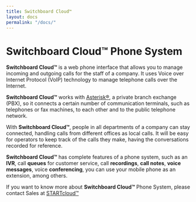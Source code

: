 ```yaml
---
title: Switchboard Cloud™
layout: docs
permalink: "/docs/"
---
```



# Switchboard Cloud™ Phone System

**Switchboard Cloud™** is a web phone interface that allows you to manage incoming and outgoing calls for the staff of a company. It uses Voice over Internet Protocol (VoIP) technology to manage telephone calls over the Internet.

**Switchboard Cloud™** works with [Asterisk®](https://www.asterisk.org/), a private branch exchange (PBX), so it connects a certain number of communication terminals, such as telephones or fax machines, to each other and to the public telephone network.

With **Switchboard Cloud™**, people in all departments of a company can stay connected, handling calls from different offices as local calls. It will be easy for operators to keep track of the calls they make, having the conversations recorded for reference.

**Switchboard Cloud™** has complete features of a phone system, such as an **IVR**, call **queues** for customer service, call **recordings**, **call notes**, **voice messages**, voice **conferencing**, you can use your mobile phone as an extension, among others.

If you want to know more about **Switchboard Cloud™** Phone System, please contact Sales at [STARTcloud™][startcloud-contactus]

[startcloud-contactus]: https://startcloud.com/contact-us.html
